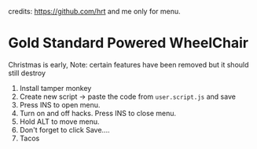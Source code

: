credits: https://github.com/hrt and me only for menu.

# Gold Standard Powered WheelChair
Christmas is early,
Note: certain features have been removed but it should still destroy

1. Install tamper monkey
2. Create new script -> paste the code from `user.script.js` and save
3. Press INS to open menu.
4. Turn on and off hacks. Press INS to close menu.
5. Hold ALT to move menu.
6. Don't forget to click Save....
7. Tacos

